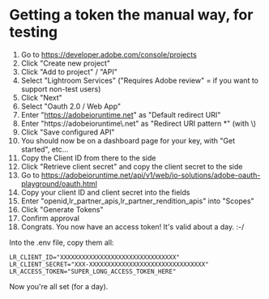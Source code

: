 # Getting a token the manual way, for testing

1. Go to https://developer.adobe.com/console/projects
2. Click "Create new project"
3. Click "Add to project" / "API"
4. Select "Lightroom Services" ("Requires Adobe review" = if you want to support non-test users)
5. Click "Next"
6. Select "Oauth 2.0 / Web App"
7. Enter "https://adobeioruntime.net" as "Default redirect URI"
8. Enter "https://adobeioruntime\\.net" as "Redirect URI pattern *" (with \\)
9. Click "Save configured API"
10. You should now be on a dashboard page for your key, with "Get started", etc...
11. Copy the Client ID from there to the side
12. Click "Retrieve client secret" and copy the client secret to the side
13. Go to https://adobeioruntime.net/api/v1/web/io-solutions/adobe-oauth-playground/oauth.html
14. Copy your client ID and client secret into the fields
15. Enter "openid,lr_partner_apis,lr_partner_rendition_apis" into "Scopes"
16. Click "Generate Tokens"
17. Confirm approval
18. Congrats. You now have an access token! It's valid about a day. :-/

Into the .env file, copy them all:

```text
LR_CLIENT_ID="XXXXXXXXXXXXXXXXXXXXXXXXXXXXXXXX"
LR_CLIENT_SECRET="XXX-XXXXXXXXXXXXXXXXXXXXXXXXXXXXXXXX"
LR_ACCESS_TOKEN="SUPER_LONG_ACCESS_TOKEN_HERE"
```

Now you're all set (for a day).
